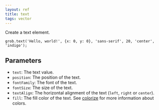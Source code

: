 ```yaml
---
layout: ref
title: text
tags: vector
---
```

Create a text element.

    grob.text('Hello, world!', {x: 0, y: 0}, 'sans-serif', 20, 'center', 'indigo');

## Parameters
- `text`: The text value.
- `position`: The position of the text.
- `fontFamily`: The font of the text.
- `fontSize`: The size of the text.
- `textAlign`: The horizontal alignment of the text (`left`, `right` or `center`).
- `fill`: The fill color of the text. See [colorize](/ref/colorize.html) for more information about colors.
